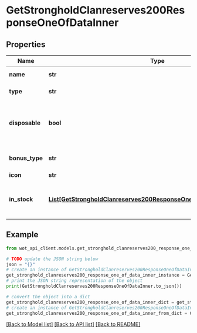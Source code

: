 # GetStrongholdClanreserves200ResponseOneOfDataInner


## Properties

Name | Type | Description | Notes
------------ | ------------- | ------------- | -------------
**name** | **str** | Reserve name | 
**type** | **str** | Reserve type | 
**disposable** | **bool** | Indicates if the Reserve is a One-Time-Effect Reserve | 
**bonus_type** | **str** | Reserve efficiency type | 
**icon** | **str** | URL to icon | 
**in_stock** | [**List[GetStrongholdClanreserves200ResponseOneOfDataInnerInStockInner]**](GetStrongholdClanreserves200ResponseOneOfDataInnerInStockInner.md) | Available clan Reserves and their status | 

## Example

```python
from wot_api_client.models.get_stronghold_clanreserves200_response_one_of_data_inner import GetStrongholdClanreserves200ResponseOneOfDataInner

# TODO update the JSON string below
json = "{}"
# create an instance of GetStrongholdClanreserves200ResponseOneOfDataInner from a JSON string
get_stronghold_clanreserves200_response_one_of_data_inner_instance = GetStrongholdClanreserves200ResponseOneOfDataInner.from_json(json)
# print the JSON string representation of the object
print(GetStrongholdClanreserves200ResponseOneOfDataInner.to_json())

# convert the object into a dict
get_stronghold_clanreserves200_response_one_of_data_inner_dict = get_stronghold_clanreserves200_response_one_of_data_inner_instance.to_dict()
# create an instance of GetStrongholdClanreserves200ResponseOneOfDataInner from a dict
get_stronghold_clanreserves200_response_one_of_data_inner_from_dict = GetStrongholdClanreserves200ResponseOneOfDataInner.from_dict(get_stronghold_clanreserves200_response_one_of_data_inner_dict)
```
[[Back to Model list]](../README.md#documentation-for-models) [[Back to API list]](../README.md#documentation-for-api-endpoints) [[Back to README]](../README.md)


